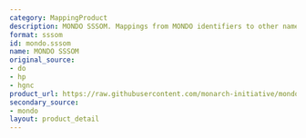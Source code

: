 ```yaml
---
category: MappingProduct
description: MONDO SSSOM. Mappings from MONDO identifiers to other namespaces.
format: sssom
id: mondo.sssom
name: MONDO SSSOM
original_source:
- do
- hp
- hgnc
product_url: https://raw.githubusercontent.com/monarch-initiative/mondo/refs/heads/master/src/ontology/mappings/mondo.sssom.tsv
secondary_source:
- mondo
layout: product_detail
---
```

